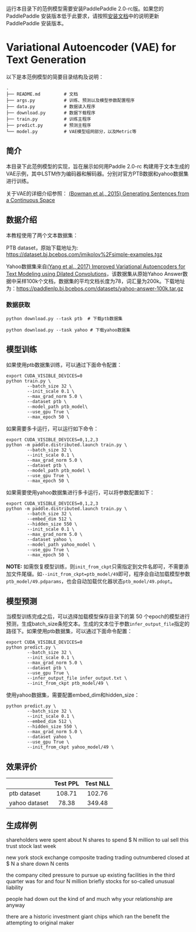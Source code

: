 运行本目录下的范例模型需要安装PaddlePaddle 2.0-rc版。如果您的 PaddlePaddle 安装版本低于此要求，请按照[安装文档](https://www.paddlepaddle.org.cn/#quick-start)中的说明更新 PaddlePaddle 安装版本。

# Variational Autoencoder (VAE) for Text Generation
以下是本范例模型的简要目录结构及说明：

```text
.
├── README.md         # 文档
├── args.py           # 训练、预测以及模型参数配置程序
├── data.py           # 数据读入程序
├── download.py       # 数据下载程序
├── train.py          # 训练主程序
├── predict.py        # 预测主程序
└── model.py          # VAE模型组网部分，以及Metric等
```

## 简介
本目录下此范例模型的实现，旨在展示如何用Paddle 2.0-rc 构建用于文本生成的VAE示例，其中LSTM作为编码器和解码器。分别对官方PTB数据和yahoo数据集进行训练。

关于VAE的详细介绍参照： [(Bowman et al., 2015) Generating Sentences from a Continuous Space](https://arxiv.org/pdf/1511.06349.pdf)

## 数据介绍

本教程使用了两个文本数据集：

PTB dataset，原始下载地址为: https://dataset.bj.bcebos.com/imikolov%2Fsimple-examples.tgz

Yahoo数据集来自[(Yang et al., 2017) Improved Variational Autoencoders for Text Modeling using Dilated Convolutions](https://arxiv.org/pdf/1702.08139.pdf)，该数据集从原始Yahoo Answer数据中采样100k个文档，数据集的平均文档长度为78，词汇量为200k。下载地址为：https://paddlenlp.bj.bcebos.com/datasets/yahoo-answer-100k.tar.gz

### 数据获取

```
python download.py --task ptb  # 下载ptb数据集

python download.py --task yahoo # 下载yahoo数据集

```

## 模型训练

如果使用ptb数据集训练，可以通过下面命令配置：

```
export CUDA_VISIBLE_DEVICES=0
python train.py \
        --batch_size 32 \
        --init_scale 0.1 \
        --max_grad_norm 5.0 \
        --dataset ptb \
        --model_path ptb_model\
        --use_gpu True \
        --max_epoch 50 \

```

如果需要多卡运行，可以运行如下命令：

```
export CUDA_VISIBLE_DEVICES=0,1,2,3
python -m paddle.distributed.launch train.py \
        --batch_size 32 \
        --init_scale 0.1 \
        --max_grad_norm 5.0 \
        --dataset ptb \
        --model_path ptb_model \
        --use_gpu True \
        --max_epoch 50 \

```

如果需要使用yahoo数据集进行多卡运行，可以将参数配置如下：

```
export CUDA_VISIBLE_DEVICES=0,1,2,3
python -m paddle.distributed.launch train.py \
        --batch_size 32 \
        --embed_dim 512 \
        --hidden_size 550 \
        --init_scale 0.1 \
        --max_grad_norm 5.0 \
        --dataset yahoo \
        --model_path yahoo_model \
        --use_gpu True \
        --max_epoch 50 \

```


**NOTE:** 如需恢复模型训练，则`init_from_ckpt`只需指定到文件名即可，不需要添加文件尾缀。如`--init_from_ckpt=ptb_model/49`即可，程序会自动加载模型参数`ptb_model/49.pdparams`，也会自动加载优化器状态`ptb_model/49.pdopt`。


## 模型预测

当模型训练完成之后，可以选择加载模型保存目录下的第 50 个epoch的模型进行预测，生成batch_size条短文本。生成的文本位于参数`infer_output_file`指定的路径下。如果使用ptb数据集，可以通过下面命令配置：

```
export CUDA_VISIBLE_DEVICES=0
python predict.py \
        --batch_size 32 \
        --init_scale 0.1 \
        --max_grad_norm 5.0 \
        --dataset ptb \
        --use_gpu True \
        --infer_output_file infer_output.txt \
        --init_from_ckpt ptb_model/49 \

```

使用yahoo数据集，需要配置embed_dim和hidden_size：

```
python predict.py \
        --batch_size 32 \
        --init_scale 0.1 \
        --embed_dim 512 \
        --hidden_size 550 \
        --max_grad_norm 5.0 \
        --dataset yahoo \
        --use_gpu True \
        --init_from_ckpt yahoo_model/49 \

```

## 效果评价



||Test PPL|Test NLL|
|:-|:-:|:-:|
|ptb dataset|108.71|102.76|
|yahoo dataset|78.38|349.48|


## 生成样例

shareholders were spent about N shares to spend $ N million to ual sell this trust stock last week

new york stock exchange composite trading trading outnumbered closed at $ N a share down N cents

the company cited pressure to pursue up existing facilities in the third quarter was for <unk> and four N million briefly stocks for so-called unusual liability

people had <unk> down out the kind of and much why your relationship are anyway

there are a historic investment giant chips which ran the <unk> benefit the attempting to original maker
